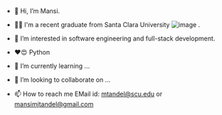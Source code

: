 - 👋 Hi, I’m Mansi.
- 👩‍💻 I'm a recent graduate from Santa Clara University ![image](https://github.com/MansiTandel/MansiTandel/assets/97576290/d821221d-6df0-4c64-9b79-99f04d59b733)
. 

- 👀 I’m interested in software engineering and full-stack development.
- ❤️😍 Python
- 🌱 I’m currently learning ...
- 💞️ I’m looking to collaborate on ...
- 📫 How to reach me  EMail id: mtandel@scu.edu or mansimjtandel@gmail.com

<!---
MansiTandel/MansiTandel is a ✨ special ✨ repository because its `README.md` (this file) appears on your GitHub profile.
You can click the Preview link to take a look at your changes.
--->
